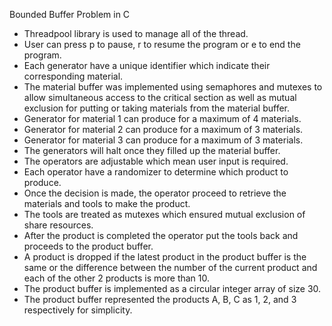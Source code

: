 
Bounded Buffer Problem in C
-	Threadpool library is used to manage all of the thread.  
-	User can press p to pause, r to resume the program or e to end the program. 
-	Each generator have a unique identifier which indicate their corresponding material. 
-	The material buffer was implemented using semaphores and mutexes to allow simultaneous access to the critical section as well as mutual exclusion for putting or taking materials from the material buffer. 
-	Generator for material 1 can produce for a maximum of 4 materials. 
-	Generator for material 2 can produce for a maximum of 3 materials. 
-	Generator for material 3 can produce for a maximum of 3 materials. 
-	The generators will halt once they filled up the material buffer. 
-	The operators are adjustable which mean user input is required. 
-	Each operator have a randomizer to determine which product to produce. 
-	Once the decision is made, the operator proceed to retrieve the materials and tools to make the product. 
-	The tools are treated as mutexes which ensured mutual exclusion of share resources. 
-	After the product is completed the operator put the tools back and proceeds to the product buffer. 
-	A product is dropped if the latest product in the product buffer is the same or the difference between the number of the current product and each of the other 2 products is more than 10. 
-	The product buffer is implemented as a circular integer array of size 30. 
-	The product buffer represented the products A, B, C as 1, 2, and 3 respectively for simplicity. 
